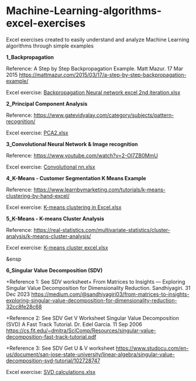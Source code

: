 # Machine-Learning-algorithms-excel-exercises
Excel exercises created to easily understand and analyze Machine Learning algorithms through simple examples


**1_Backpropagation**

Reference: 
A Step by Step Backpropagation Example. Matt Mazur. 17 Mar 2015
https://mattmazur.com/2015/03/17/a-step-by-step-backpropagation-example/

Excel exercise: 
[Backpropagation Neural network excel 2nd iteration.xlsx](https://github.com/user-attachments/files/17257053/Backpropagation.Neural.network.excel.2nd.iteration.xlsx)



**2_Principal Component Analysis**

Reference:
https://www.gatevidyalay.com/category/subjects/pattern-recognition/

Excel exercise:
[PCA2.xlsx](https://github.com/user-attachments/files/17257112/PCA2.xlsx)


**3_Convolutional Neural Network & Image recognition**

Reference:
https://www.youtube.com/watch?v=2-Ol7ZB0MmU

Excel exercise:
[Convolutional nn.xlsx](https://github.com/user-attachments/files/17257129/Convolutional.nn.xlsx)


**4_K-Means - Customer Segmentation K Means Example**

Reference:
https://www.learnbymarketing.com/tutorials/k-means-clustering-by-hand-excel/

Excel exercise:
[K-means clustering in Excel.xlsx](https://github.com/user-attachments/files/17257172/K-means.clustering.in.Excel.xlsx)


**5_K-Means - K-means Cluster Analysis**

Reference:
https://real-statistics.com/multivariate-statistics/cluster-analysis/k-means-cluster-analysis/

Excel exercise:
[K-means cluster excel.xlsx](https://github.com/user-attachments/files/17257177/K-means.cluster.excel.xlsx)

&ensp

**6_Singular Value Decomposition (SDV)**

+Reference 1: See SDV worksheet+
From Matrices to Insights — Exploring Singular Value Decomposition for Dimensionality Reduction. Sandhiyagiri. 31 Dec 2023
https://medium.com/@sandhiyagiri03/from-matrices-to-insights-exploring-singular-value-decomposition-for-dimensionality-reduction-32cc8fe28c68

+Reference 2: See SDV Get V Worksheet
Singular Value Decomposition (SVD) A Fast Track Tutorial. Dr. Edel Garcia. 11 Sep 2006
https://cs.fit.edu/~dmitra/SciComp/Resources/singular-value-decomposition-fast-track-tutorial.pdf

+Reference 3: See SDV Get U & V worksheet
https://www.studocu.com/en-us/document/san-jose-state-university/linear-algebra/singular-value-decomposition-svd-tutorial/102728747

Excel exercise:
[SVD calculations.xlsx](https://github.com/user-attachments/files/17261289/SVD.calculations.xlsx)




